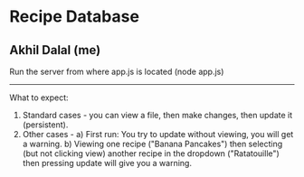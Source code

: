 # Recipe Database

Akhil Dalal (me)
-----------------------

Run the server from where app.js is located (node app.js)

-----------------------

What to expect:
1) Standard cases - you can view a file, then make changes, then update it (persistent).
2) Other cases -
	a) First run: You try to update without viewing, you will get a warning.
	b) Viewing one recipe ("Banana Pancakes") then selecting (but not clicking view) another recipe 
	   in the dropdown ("Ratatouille") then pressing update will give you a warning.
